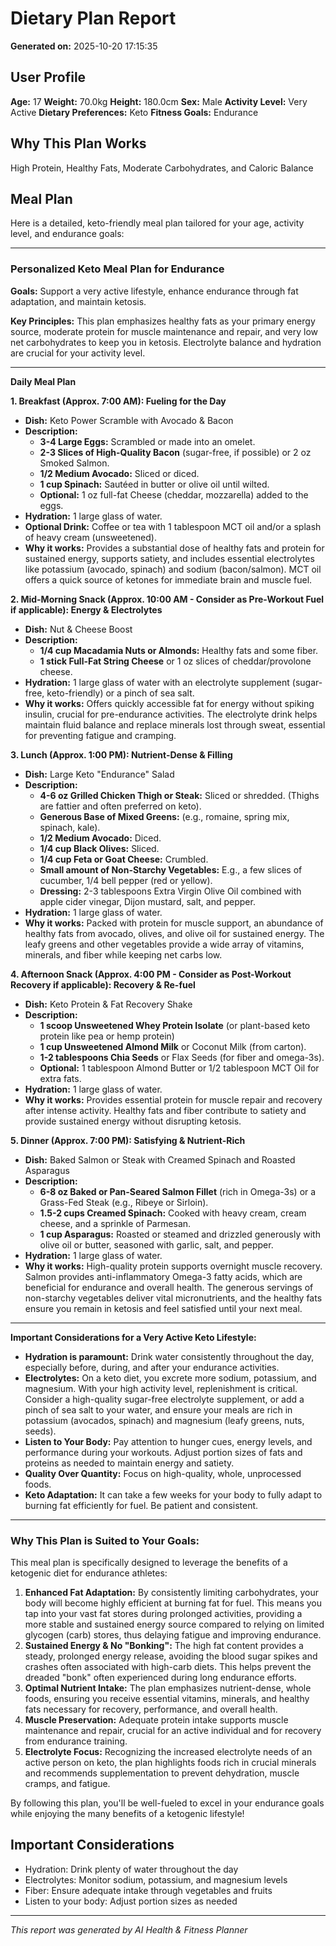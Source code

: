 # Dietary Plan Report

**Generated on:** 2025-10-20 17:15:35

## User Profile

**Age:** 17
**Weight:** 70.0kg
**Height:** 180.0cm
**Sex:** Male
**Activity Level:** Very Active
**Dietary Preferences:** Keto
**Fitness Goals:** Endurance


## Why This Plan Works
High Protein, Healthy Fats, Moderate Carbohydrates, and Caloric Balance

## Meal Plan
Here is a detailed, keto-friendly meal plan tailored for your age, activity level, and endurance goals:

---

### **Personalized Keto Meal Plan for Endurance**

**Goals:** Support a very active lifestyle, enhance endurance through fat adaptation, and maintain ketosis.

**Key Principles:** This plan emphasizes healthy fats as your primary energy source, moderate protein for muscle maintenance and repair, and very low net carbohydrates to keep you in ketosis. Electrolyte balance and hydration are crucial for your activity level.

---

**Daily Meal Plan**

**1. Breakfast (Approx. 7:00 AM): Fueling for the Day**

*   **Dish:** Keto Power Scramble with Avocado & Bacon
*   **Description:**
    *   **3-4 Large Eggs:** Scrambled or made into an omelet.
    *   **2-3 Slices of High-Quality Bacon** (sugar-free, if possible) or 2 oz Smoked Salmon.
    *   **1/2 Medium Avocado:** Sliced or diced.
    *   **1 cup Spinach:** Sautéed in butter or olive oil until wilted.
    *   **Optional:** 1 oz full-fat Cheese (cheddar, mozzarella) added to the eggs.
*   **Hydration:** 1 large glass of water.
*   **Optional Drink:** Coffee or tea with 1 tablespoon MCT oil and/or a splash of heavy cream (unsweetened).
*   **Why it works:** Provides a substantial dose of healthy fats and protein for sustained energy, supports satiety, and includes essential electrolytes like potassium (avocado, spinach) and sodium (bacon/salmon). MCT oil offers a quick source of ketones for immediate brain and muscle fuel.

**2. Mid-Morning Snack (Approx. 10:00 AM - Consider as Pre-Workout Fuel if applicable): Energy & Electrolytes**

*   **Dish:** Nut & Cheese Boost
*   **Description:**
    *   **1/4 cup Macadamia Nuts or Almonds:** Healthy fats and some fiber.
    *   **1 stick Full-Fat String Cheese** or 1 oz slices of cheddar/provolone cheese.
*   **Hydration:** 1 large glass of water with an electrolyte supplement (sugar-free, keto-friendly) or a pinch of sea salt.
*   **Why it works:** Offers quickly accessible fat for energy without spiking insulin, crucial for pre-endurance activities. The electrolyte drink helps maintain fluid balance and replace minerals lost through sweat, essential for preventing fatigue and cramping.

**3. Lunch (Approx. 1:00 PM): Nutrient-Dense & Filling**

*   **Dish:** Large Keto "Endurance" Salad
*   **Description:**
    *   **4-6 oz Grilled Chicken Thigh or Steak:** Sliced or shredded. (Thighs are fattier and often preferred on keto).
    *   **Generous Base of Mixed Greens:** (e.g., romaine, spring mix, spinach, kale).
    *   **1/2 Medium Avocado:** Diced.
    *   **1/4 cup Black Olives:** Sliced.
    *   **1/4 cup Feta or Goat Cheese:** Crumbled.
    *   **Small amount of Non-Starchy Vegetables:** E.g., a few slices of cucumber, 1/4 bell pepper (red or yellow).
    *   **Dressing:** 2-3 tablespoons Extra Virgin Olive Oil combined with apple cider vinegar, Dijon mustard, salt, and pepper.
*   **Hydration:** 1 large glass of water.
*   **Why it works:** Packed with protein for muscle support, an abundance of healthy fats from avocado, olives, and olive oil for sustained energy. The leafy greens and other vegetables provide a wide array of vitamins, minerals, and fiber while keeping net carbs low.

**4. Afternoon Snack (Approx. 4:00 PM - Consider as Post-Workout Recovery if applicable): Recovery & Re-fuel**

*   **Dish:** Keto Protein & Fat Recovery Shake
*   **Description:**
    *   **1 scoop Unsweetened Whey Protein Isolate** (or plant-based keto protein like pea or hemp protein)
    *   **1 cup Unsweetened Almond Milk** or Coconut Milk (from carton).
    *   **1-2 tablespoons Chia Seeds** or Flax Seeds (for fiber and omega-3s).
    *   **Optional:** 1 tablespoon Almond Butter or 1/2 tablespoon MCT Oil for extra fats.
*   **Hydration:** 1 large glass of water.
*   **Why it works:** Provides essential protein for muscle repair and recovery after intense activity. Healthy fats and fiber contribute to satiety and provide sustained energy without disrupting ketosis.

**5. Dinner (Approx. 7:00 PM): Satisfying & Nutrient-Rich**

*   **Dish:** Baked Salmon or Steak with Creamed Spinach and Roasted Asparagus
*   **Description:**
    *   **6-8 oz Baked or Pan-Seared Salmon Fillet** (rich in Omega-3s) or a Grass-Fed Steak (e.g., Ribeye or Sirloin).
    *   **1.5-2 cups Creamed Spinach:** Cooked with heavy cream, cream cheese, and a sprinkle of Parmesan.
    *   **1 cup Asparagus:** Roasted or steamed and drizzled generously with olive oil or butter, seasoned with garlic, salt, and pepper.
*   **Hydration:** 1 large glass of water.
*   **Why it works:** High-quality protein supports overnight muscle recovery. Salmon provides anti-inflammatory Omega-3 fatty acids, which are beneficial for endurance and overall health. The generous servings of non-starchy vegetables deliver vital micronutrients, and the healthy fats ensure you remain in ketosis and feel satisfied until your next meal.

---

**Important Considerations for a Very Active Keto Lifestyle:**

*   **Hydration is paramount:** Drink water consistently throughout the day, especially before, during, and after your endurance activities.
*   **Electrolytes:** On a keto diet, you excrete more sodium, potassium, and magnesium. With your high activity level, replenishment is critical. Consider a high-quality sugar-free electrolyte supplement, or add a pinch of sea salt to your water, and ensure your meals are rich in potassium (avocados, spinach) and magnesium (leafy greens, nuts, seeds).
*   **Listen to Your Body:** Pay attention to hunger cues, energy levels, and performance during your workouts. Adjust portion sizes of fats and proteins as needed to maintain energy and satiety.
*   **Quality Over Quantity:** Focus on high-quality, whole, unprocessed foods.
*   **Keto Adaptation:** It can take a few weeks for your body to fully adapt to burning fat efficiently for fuel. Be patient and consistent.

---

### **Why This Plan is Suited to Your Goals:**

This meal plan is specifically designed to leverage the benefits of a ketogenic diet for endurance athletes:

1.  **Enhanced Fat Adaptation:** By consistently limiting carbohydrates, your body will become highly efficient at burning fat for fuel. This means you tap into your vast fat stores during prolonged activities, providing a more stable and sustained energy source compared to relying on limited glycogen (carb) stores, thus delaying fatigue and improving endurance.
2.  **Sustained Energy & No "Bonking":** The high fat content provides a steady, prolonged energy release, avoiding the blood sugar spikes and crashes often associated with high-carb diets. This helps prevent the dreaded "bonk" often experienced during long endurance efforts.
3.  **Optimal Nutrient Intake:** The plan emphasizes nutrient-dense, whole foods, ensuring you receive essential vitamins, minerals, and healthy fats necessary for recovery, performance, and overall health.
4.  **Muscle Preservation:** Adequate protein intake supports muscle maintenance and repair, crucial for an active individual and for recovery from endurance training.
5.  **Electrolyte Focus:** Recognizing the increased electrolyte needs of an active person on keto, the plan highlights foods rich in crucial minerals and recommends supplementation to prevent dehydration, muscle cramps, and fatigue.

By following this plan, you'll be well-fueled to excel in your endurance goals while enjoying the many benefits of a ketogenic lifestyle!

## Important Considerations

- Hydration: Drink plenty of water throughout the day
- Electrolytes: Monitor sodium, potassium, and magnesium levels
- Fiber: Ensure adequate intake through vegetables and fruits
- Listen to your body: Adjust portion sizes as needed
                        

---
*This report was generated by AI Health & Fitness Planner*
